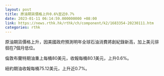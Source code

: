 ```yaml
---
layout: post
title: 原油期貨價格上升0.6%至近0.7%
date: 2023-01-11 06:14:59.000000000 +08:00
link: https://news.rthk.hk/rthk/ch/component/k2/1683354-20230111.htm
categories: rthk
---
```


原油期貨價格上升，因美國政府預測明年全球石油消費將創紀錄新高，加上美元徘徊在7個月低位。

倫敦布蘭特期油重上每桶80美元，收報每桶80.1美元，上升0.6%。

紐約期油收報每桶75.12美元，上升近0.7%。
